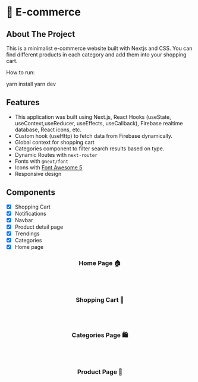 # 🛒 E-commerce

## About The Project

This is a minimalist e-commerce website built with Nextjs and CSS. You can find different products in each category and add them into your shopping cart.

How to run:

yarn install 
yarn dev

## Features

- This application was built using Next.js, React Hooks (useState, useContext,useReducer, useEffects, useCallback), Firebase realtime database, React icons, etc.
- Custom hook (useHttp) to fetch data from Firebase dynamically.
- Global context for shopping cart
- Categories component to filter search results based on type.
- Dynamic Routes with `next-router`
- Fonts with `@next/font`
- Icons with [Font Awesome 5](https://fontawesome.com/)
- Responsive design

## Components

- [x] Shopping Cart
- [x] Notifications
- [x] Navbar
- [x] Product detail page
- [x] Trendings
- [x] Categories
- [x] Home page

<h3 align='center'>Home Page 🏠</h3>

<div align='center'>
</div>
<br>
<br>
<h3 align='center'>Shopping Cart 🛒</h3>

<div align='center'>
</div>
<br>
<br>
<h3 align='center'>Categories Page 🛍️</h3>

<div align='center'>
</div>
<br>
<br>
<h3 align='center'>Product Page 🎁</h3>

<div align='center'>
</div>
